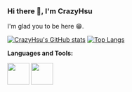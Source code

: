 ### Hi there 👋, I'm CrazyHsu
I'm glad you to be here :grin:. 

[![CrazyHsu's GitHub stats](https://github-readme-stats.vercel.app/api?username=CrazyHsu&bg_color=45,E74C3C,9B59B6&title_color=ffffff&text_color=ffffff)](https://github.com/CrazyHsu/)
[![Top Langs](https://github-readme-stats.vercel.app/api/top-langs/?username=CrazyHsu&bg_color=45,E74C3C,9B59B6&title_color=ffffff&text_color=ffffff&layout=compact)](https://github.com/CrazyHsu/)

**Languages and Tools:**  

<code><img height="50" src="https://cdn.jsdelivr.net/npm/programming-languages-logos/src/python/python.png"></code>
<code><img height="50" src="https://cdn.jsdelivr.net/npm/programming-languages-logos/src/r/r.png"></code>


<!--
**CrazyHsu/CrazyHsu** is a ✨ _special_ ✨ repository because its `README.md` (this file) appears on your GitHub profile.

Here are some ideas to get you started:

- 🔭 I’m currently working on ...
- 🌱 I’m currently learning ...
- 👯 I’m looking to collaborate on ...
- 🤔 I’m looking for help with ...
- 💬 Ask me about ...
- 📫 How to reach me: ...
- 😄 Pronouns: ...
- ⚡ Fun fact: ...
-->
